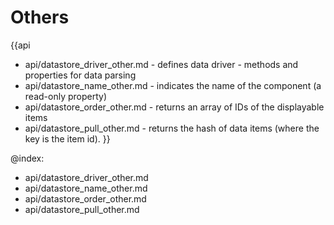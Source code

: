 Others
=======

{{api
- api/datastore_driver_other.md - defines data driver - methods and properties for data parsing
- api/datastore_name_other.md - indicates the name of the component (a read-only property)
- api/datastore_order_other.md - returns an array of IDs of the displayable items
- api/datastore_pull_other.md - returns the hash of data items (where the key is the item id).
}}

@index:
- api/datastore_driver_other.md
- api/datastore_name_other.md
- api/datastore_order_other.md
- api/datastore_pull_other.md


